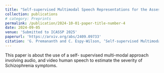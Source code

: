 ```yaml
---
title: "Self-supervised Multimodal Speech Representations for the Assessment of Schizophrenia Symptoms"
collection: publications
# category: Preprints
permalink: /publication/2024-10-01-paper-title-number-4
date: 2024-09-05
venue: 'Submitted to ICASSP 2025'
paperurl: 'https://arxiv.org/abs/2409.09733'
citation: 'G. Premananth and C. Espy-Wilson, ‘Self-supervised Multimodal Speech Representations for the Assessment of Schizophrenia Symptoms’, arXiv preprint arXiv:2409. 09733, 2024.'
---
```


This paper is about the use of a self- supervised multi-modal approach involving audio, and video human speech to estimate the severity of Schizophrenia symptoms.